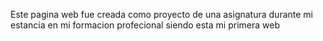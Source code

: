 Este pagina web fue creada como proyecto de una asignatura durante mi estancia en mi formacion profecional siendo esta mi primera web
